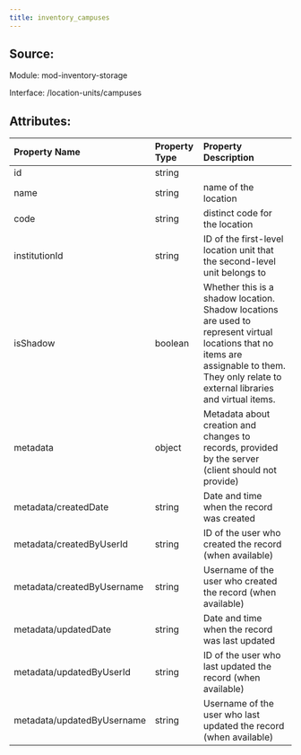 ```yaml
---
title: inventory_campuses
---
```

## Source:

Module: mod-inventory-storage

Interface: /location-units/campuses

## Attributes:

| Property Name              | Property Type   | Property Description                                                                                                                                                                        |
|:---------------------------|:----------------|:--------------------------------------------------------------------------------------------------------------------------------------------------------------------------------------------|
| id                         | string          |                                                                                                                                                                                             |
| name                       | string          | name of the location                                                                                                                                                                        |
| code                       | string          | distinct code for the location                                                                                                                                                              |
| institutionId              | string          | ID of the first-level location unit that the second-level unit belongs to                                                                                                                   |
| isShadow                   | boolean         | Whether this is a shadow location. Shadow locations are used to represent virtual locations that no items are assignable to them. They only relate to external libraries and virtual items. |
| metadata                   | object          | Metadata about creation and changes to records, provided by the server (client should not provide)                                                                                          |
| metadata/createdDate       | string          | Date and time when the record was created                                                                                                                                                   |
| metadata/createdByUserId   | string          | ID of the user who created the record (when available)                                                                                                                                      |
| metadata/createdByUsername | string          | Username of the user who created the record (when available)                                                                                                                                |
| metadata/updatedDate       | string          | Date and time when the record was last updated                                                                                                                                              |
| metadata/updatedByUserId   | string          | ID of the user who last updated the record (when available)                                                                                                                                 |
| metadata/updatedByUsername | string          | Username of the user who last updated the record (when available)                                                                                                                           |

